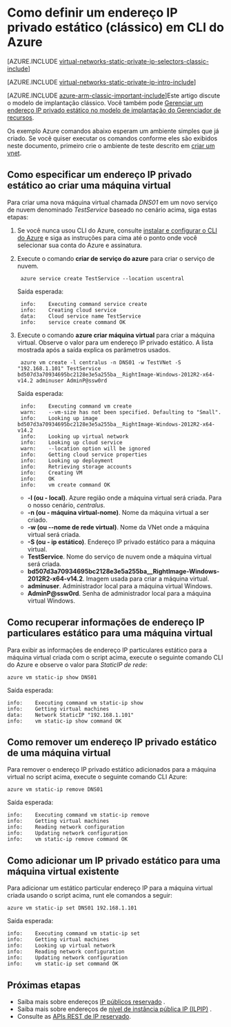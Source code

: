 <properties 
   pageTitle="Como definir um IP particular estático no modo clássico ausing CLI | Microsoft Azure"
   description="Compreendendo IPs estático particular (queda) e como gerenciá-los no modo clássico utilizando a CLI"
   services="virtual-network"
   documentationCenter="na"
   authors="jimdial"
   manager="carmonm"
   editor="tysonn"
   tags="azure-service-management"
/>
<tags 
   ms.service="virtual-network"
   ms.devlang="na"
   ms.topic="article"
   ms.tgt_pltfrm="na"
   ms.workload="infrastructure-services"
   ms.date="03/15/2016"
   ms.author="jdial" />

# <a name="how-to-set-a-static-private-ip-address-classic-in-azure-cli"></a>Como definir um endereço IP privado estático (clássico) em CLI do Azure

[AZURE.INCLUDE [virtual-networks-static-private-ip-selectors-classic-include](../../includes/virtual-networks-static-private-ip-selectors-classic-include.md)]

[AZURE.INCLUDE [virtual-networks-static-private-ip-intro-include](../../includes/virtual-networks-static-private-ip-intro-include.md)]

[AZURE.INCLUDE [azure-arm-classic-important-include](../../includes/azure-arm-classic-important-include.md)]Este artigo discute o modelo de implantação clássico. Você também pode [Gerenciar um endereço IP privado estático no modelo de implantação do Gerenciador de recursos](virtual-networks-static-private-ip-arm-cli.md).

Os exemplo Azure comandos abaixo esperam um ambiente simples que já criado. Se você quiser executar os comandos conforme eles são exibidos neste documento, primeiro crie o ambiente de teste descrito em [criar um vnet](virtual-networks-create-vnet-classic-cli.md).

## <a name="how-to-specify-a-static-private-ip-address-when-creating-a-vm"></a>Como especificar um endereço IP privado estático ao criar uma máquina virtual
Para criar uma nova máquina virtual chamada *DNS01* em um novo serviço de nuvem denominado *TestService* baseado no cenário acima, siga estas etapas:

1. Se você nunca usou CLI do Azure, consulte [instalar e configurar o CLI do Azure](../xplat-cli-install.md) e siga as instruções para cima até o ponto onde você selecionar sua conta do Azure e assinatura.
1. Execute o comando **criar de serviço do azure** para criar o serviço de nuvem.

        azure service create TestService --location uscentral

    Saída esperada:

        info:    Executing command service create
        info:    Creating cloud service
        data:    Cloud service name TestService
        info:    service create command OK
    
2. Execute o comando **azure criar máquina virtual** para criar a máquina virtual. Observe o valor para um endereço IP privado estático. A lista mostrada após a saída explica os parâmetros usados.

        azure vm create -l centralus -n DNS01 -w TestVNet -S "192.168.1.101" TestService bd507d3a70934695bc2128e3e5a255ba__RightImage-Windows-2012R2-x64-v14.2 adminuser AdminP@ssw0rd

    Saída esperada:

        info:    Executing command vm create
        warn:    --vm-size has not been specified. Defaulting to "Small".
        info:    Looking up image bd507d3a70934695bc2128e3e5a255ba__RightImage-Windows-2012R2-x64-v14.2
        info:    Looking up virtual network
        info:    Looking up cloud service
        warn:    --location option will be ignored
        info:    Getting cloud service properties
        info:    Looking up deployment
        info:    Retrieving storage accounts
        info:    Creating VM
        info:    OK
        info:    vm create command OK

    - **-l (ou - local)**. Azure região onde a máquina virtual será criada. Para o nosso cenário, *centralus*.
    - **-n (ou - máquina virtual-nome)**. Nome da máquina virtual a ser criado.
    - **-w (ou --nome de rede virtual)**. Nome da VNet onde a máquina virtual será criada. 
    - **-S (ou - ip estático)**. Endereço IP privado estático para a máquina virtual.
    - **TestService**. Nome do serviço de nuvem onde a máquina virtual será criada.
    - **bd507d3a70934695bc2128e3e5a255ba__RightImage-Windows-2012R2-x64-v14.2**. Imagem usada para criar a máquina virtual.
    - **adminuser**. Administrador local para a máquina virtual Windows.
    - **AdminP@ssw0rd**. Senha de administrador local para a máquina virtual Windows.

## <a name="how-to-retrieve-static-private-ip-address-information-for-a-vm"></a>Como recuperar informações de endereço IP particulares estático para uma máquina virtual
Para exibir as informações de endereço IP particulares estático para a máquina virtual criada com o script acima, execute o seguinte comando CLI do Azure e observe o valor para *StaticIP de rede*:

    azure vm static-ip show DNS01

Saída esperada:

    info:    Executing command vm static-ip show
    info:    Getting virtual machines
    data:    Network StaticIP "192.168.1.101"
    info:    vm static-ip show command OK

## <a name="how-to-remove-a-static-private-ip-address-from-a-vm"></a>Como remover um endereço IP privado estático de uma máquina virtual
Para remover o endereço IP privado estático adicionados para a máquina virtual no script acima, execute o seguinte comando CLI Azure:
    
    azure vm static-ip remove DNS01

Saída esperada:

    info:    Executing command vm static-ip remove
    info:    Getting virtual machines
    info:    Reading network configuration
    info:    Updating network configuration
    info:    vm static-ip remove command OK

## <a name="how-to-add-a-static-private-ip-to-an-existing-vm"></a>Como adicionar um IP privado estático para uma máquina virtual existente
Para adicionar um estático particular endereço IP para a máquina virtual criada usando o script acima, runt ele comandos a seguir:

    azure vm static-ip set DNS01 192.168.1.101

Saída esperada:

    info:    Executing command vm static-ip set
    info:    Getting virtual machines
    info:    Looking up virtual network
    info:    Reading network configuration
    info:    Updating network configuration
    info:    vm static-ip set command OK

## <a name="next-steps"></a>Próximas etapas

- Saiba mais sobre endereços [IP públicos reservado](virtual-networks-reserved-public-ip.md) .
- Saiba mais sobre endereços de [nível de instância pública IP (ILPIP)](virtual-networks-instance-level-public-ip.md) .
- Consulte as [APIs REST de IP reservado](https://msdn.microsoft.com/library/azure/dn722420.aspx).
